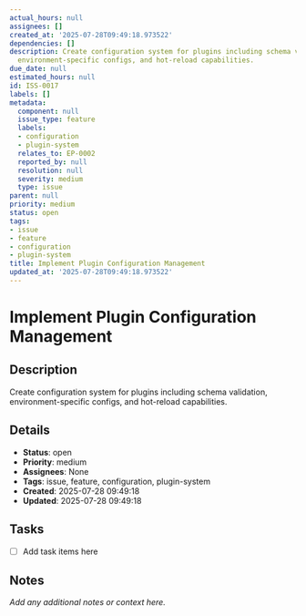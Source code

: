 ```yaml
---
actual_hours: null
assignees: []
created_at: '2025-07-28T09:49:18.973522'
dependencies: []
description: Create configuration system for plugins including schema validation,
  environment-specific configs, and hot-reload capabilities.
due_date: null
estimated_hours: null
id: ISS-0017
labels: []
metadata:
  component: null
  issue_type: feature
  labels:
  - configuration
  - plugin-system
  relates_to: EP-0002
  reported_by: null
  resolution: null
  severity: medium
  type: issue
parent: null
priority: medium
status: open
tags:
- issue
- feature
- configuration
- plugin-system
title: Implement Plugin Configuration Management
updated_at: '2025-07-28T09:49:18.973522'
---
```


# Implement Plugin Configuration Management

## Description
Create configuration system for plugins including schema validation, environment-specific configs, and hot-reload capabilities.

## Details
- **Status**: open
- **Priority**: medium
- **Assignees**: None
- **Tags**: issue, feature, configuration, plugin-system
- **Created**: 2025-07-28 09:49:18
- **Updated**: 2025-07-28 09:49:18

## Tasks
- [ ] Add task items here

## Notes
_Add any additional notes or context here._
